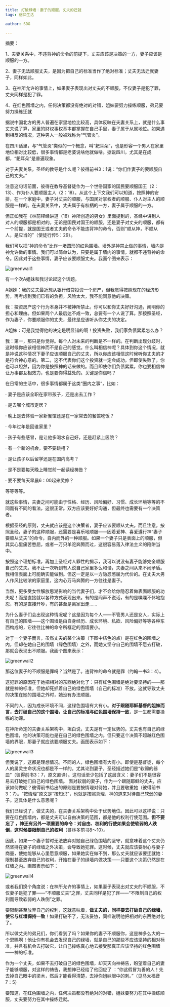 ```yaml
---
title: 打破绿墙：妻子的顺服、丈夫的迁就
tags: 信仰生活

author: SDG

---
```

摘要：

1、夫妻关系中，不违背神的命令的前提下，丈夫应该是决策的一方，妻子应该是顺服的一方。

2、妻子无法顺服丈夫，是因为把自己的标准当作了绝对标准；丈夫无法迁就妻子，同样如此。

3、在神所允许的事情上，如果妻子表现出对丈夫的不顺服，不仅妻子是犯了罪，丈夫同样是犯了罪。

4、在红色围墙之内，任何决策都没有绝对的对错，姐妹要努力操练顺服，弟兄要努力操练迁就

据说中国北方的男人普遍在家里地位比较高，具体反映在夫妻关系上，就是什么事丈夫说了算，家里的财权事权基本都掌握在自己手里，妻子属于从属地位。如果遇到相反的情况，这种男人一般被戏称为“气管炎”。

在四川话里，与“气管炎”类似的一个概念，叫“耙耳朵”，也是形容一个男人在家里地位相对比较低，很多事情都是老婆说啥他就做啥。据说四川，尤其是在成都，“耙耳朵”是普遍现象。

对于夫妻关系，圣经的教导是什么呢？彼得前书3：1说：“你们作妻子的要顺服自己的丈夫。”

注意这句话前面，彼得在教导基督徒作为一个世俗国家的国民要顺服国王（2：13）、作为仆人要顺服主人（2：18）。从这个上下文我们可以知道，按照神的安排，在一个家庭中，妻子对丈夫的顺服，与国民对掌权者的顺服、仆人对主人的顺服是一样的。在夫妻关系中，丈夫属于有权柄的一方，妻子属于顺服的一方。

但正如我在《林前释经讲道（18）神所创造的男女》里面提到的，圣经中讲到人对人的顺服都是相对的。无论是国民对国王的顺服，还是妻子对丈夫的顺服，都有一个前提，就是国王或者丈夫的命令不能违背神的命令，否则“顺从神，不顺从人，是应当的”（使徒行传5：29）。

我们可以把“神的命令”比作一堵圆形的红色围墙。墙外是神禁止做的事情，墙内是神允许做的事情。我们可以简单认为，只要是属于墙内的事情，就都不违背神的命令。因此对于这些事情，妻子应该要顺服丈夫。我画个图来表示：

![greenwall1](/image/greenwall1.jpg)

有一个次A姐妹和我讨论起这个话题。

A姐妹：我的丈夫最近想从银行借贷投资一个房产，但我觉得按照现在的经济形势，再考虑到我们已有的负担，风险太大，我不能同意他的决策。

我：投资房产这个行为本身并不被神所禁止。你可以和你丈夫好好沟通，阐明你的担心和理由。但如果两个人最后达不成一致，总要有一个人说了算。那按照圣经，作为妻子，你要顺服你的丈夫，最终是应该听从你丈夫的决定。

A姐妹：可是我觉得他的决定是明显错的啊！投资失败，我们家负债累累怎么办？

我：第一，那只是你觉得。每个人对未来的判断是不一样的。在判断出现分歧时，这时候你应该相信神而不是自己的感觉。什么叫相信神呢？具体到你这个情况，就是神说这种情况下妻子应该顺服自己的丈夫，所以你应该相信这时候听你丈夫的才是符合神心意的。第二，这不代表你们这个投资就一定会成功。但即使失败了，你也可以坦然，因为你是按照神的话来做的。而且即使你们负债累累，你也要相信神让万事都互相效力，也是要你得益处的。关键是你信吗？

在日常的生活中，很多事情都属于这类“圈内之事“，比如：

· 妻子是应该全职在家带孩子，还是出去工作？

· 是去哪个城市定居？

· 晚上是去体验一家新餐馆还是在一家常去的餐馆吃饭？

· 今年过年是回谁家里？

· 孩子有些感冒，是让他多喝水自己好，还是赶紧上医院？

· 有一个新的机会，要不要跳槽？

· 是让孩子以后留学还是在国内高考？

· 是不是要每天晚上睡觉前一起读经祷告？

· 要不要每天早晨6：00起来灵修？

等等等等。

就这些事情，夫妻之间可能由于性格、经历、风险偏好、习惯、成长环境等等的不同而有不同的看法，这很正常。双方应该要好好沟通，但最终也需要有一个决策者。

根据圣经的原则，丈夫就应该是这个决策者，妻子应该要顺从丈夫。而且注意，按照圣经，妻子的这种顺服，还需要是喜乐地顺服——因着爱神、喜爱遵行神“妻子要顺从丈夫”的命令，自内而外的一种顺服。如果一个妻子只是表面上的顺服，但其实心里痛苦憋屈，或者一万只羊驼奔腾而过，这很容易落入律法主义的陷阱当中。

按照这个理想标准，再加上圣经对人罪性的揭示，我可以说没有妻子能够完全顺服自己的丈夫。我不止一次听到有人说自己家里多么和谐，夫妻之间从来不闹矛盾。我相信表面上可能确实能做到。但这一定是以一方隐忍憋屈为代价的。在丈夫大男人作风比较浓的家庭里，这内心万马奔腾的一方往往是妻子。

当然，更多受女性解放思潮影响的当代妻子们，才不会给你隐忍着做表面顺服的功夫呢！而是直接就以各种方式表现出来。有的是闷声不说话，有的是喋喋不休地抱怨，有的是直接开吵，有的甚至是离家出走......

为什么妻子们会出现这种情况呢？这是因为每个人——不管男人还是女人，实际上有自己的围墙——这个围墙是由自身经历、成长环境、私欲、风险偏好等等各种东西构成的，它往往比神的命令所框定的围墙要小。

对于一个妻子而言，虽然丈夫的某个决策（下图中桔色的点）是在红色的围墙之内，但却在她自己的围墙（绿色围墙）之外，而她又坚守自己的围墙不愿去打破，那就会表现出不顺服。我画个图来表示：

![greenwall2](/image/greenwall2.jpg)

那这位妻子的不顺服是罪吗？当然是了。违背神的命令就是罪（约翰一书3：4）。

这犯罪的原因在于她把相对的东西绝对化了：只有红色围墙是绝对要坚持的——那就是神的标准，但她却死抓着自己的绿色围墙（自己的标准）不放。这就导致丈夫的决策在她的围墙之外时，她没有办法顺服。

不同的人，因为成长环境不同，这绿色围墙有大有小。**对于跟随耶稣基督的姐妹而言，去打破自己的这个围墙，让自己的标准与红色围墙保持一致**，是一生都需要操练的功课。


在神所命定的夫妻关系架构中，坦白说，丈夫是有一定优势的。丈夫也有自己的绿色围墙，他的决策可能也是在自己的绿色围墙之内。但只要这个决策不超越红色围墙的界限，那妻子就应该要顺服丈夫。画图表示如下：

![greenwall3](/image/greenwall3.jpg)

但我说了，这都是理想情况。不同的人，绿色围墙有大有小。即使是基督徒，每个人的属灵生命状况也都是不一样的。尤其论到妻子，圣经描述她们是“软弱的器皿”（彼得前书3：7，原文直译）。这句话至少包括了这层含义：妻子们不是很容易去打破她们自己的绿色围墙。
面对软弱的妻子，作为一个跟随耶稣的丈夫，应该如何做呢？彼得前书给出的原则是要按情理对待她，并且要敬重她（彼得前书3：7）。“按情理”原文是“按知识”，也就是按照真理、神的道来对待自己软弱的妻子。这具体是什么意思呢？

我们已经说了，做丈夫的，在夫妻关系架构中处于优势地位。因此可以这样说：只要在红色围墙内，都是丈夫可以自由决策的范围，都是他的权利行使范围。**但不要忘了 ，神还有另外一项重要的命令：对自由、权利的行使如果会使软弱的人跌倒，这时候要限制自己的权利**（哥林多前书8～10）。

因此，如果一个妻子暂时无法放弃对她自己绿色围墙的坚守，就意味着这个丈夫仍然坚持在妻子的绿墙之外决策，会导致她犯罪。这时候，丈夫就应该要耐心与妻子商量，使她能够从心里愿意顺服，如果她实在做不到，那么丈夫就应该要迁就她：限制甚至放弃自己的权利，开始在妻子的绿墙内做决策——只要这个决策仍然是在红墙之内。画图表示如下：

![greenwall4](/image/greenwall4.jpg)

或者我们换个角度说：在神所允许的事情上，如果妻子表现出对丈夫的不顺服，不仅妻子是犯了罪——“不顺服丈夫”之罪，丈夫同样是犯了罪——“不限制自己的权利而导致软弱的人跌倒”之罪。

要限制甚至放弃自己的权利，这就意味着，**做丈夫的，同样要去打破自己的绿墙，使它与红墙保持一致**！如果打破不了，无法妥协，同样说明他把相对的东西绝对化了。

所以做丈夫的弟兄们，你们看到了吗？如果你的妻子不顺服你，这是神多么大的一个恩赐啊！他让你有机会去发现自己的绿墙，就是自己的那些不应该坚持的相对标准，并且有机会去打破它，让自己操练真心地去接受那真正应该坚持的红色围墙——神的标准。

作为一个丈夫，如果不去打破自己的绿色围墙，却天天向神祷告，盼望着自己的妻子能够顺服，对这样的祷告，我想神已经给了他回应了 ：“你这假冒为善的人！先去掉自己眼中的梁木，然后才能看得清楚，去掉你姐妹眼中的刺。”（见马太福音7：5）

要知道，在红色围墙之内，任何决策都没有绝对的对错，姐妹要努力在其中操练顺服，丈夫要努力在其中操练迁就。